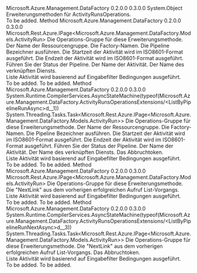 <Type Name="ActivityRunsOperationsExtensions" FullName="Microsoft.Azure.Management.DataFactory.ActivityRunsOperationsExtensions">
  <TypeSignature Language="C#" Value="public static class ActivityRunsOperationsExtensions" />
  <TypeSignature Language="ILAsm" Value=".class public auto ansi abstract sealed beforefieldinit ActivityRunsOperationsExtensions extends System.Object" />
  <TypeSignature Language="DocId" Value="T:Microsoft.Azure.Management.DataFactory.ActivityRunsOperationsExtensions" />
  <TypeSignature Language="VB.NET" Value="Public Module ActivityRunsOperationsExtensions" />
  <TypeSignature Language="F#" Value="type ActivityRunsOperationsExtensions = class" />
  <AssemblyInfo>
    <AssemblyName>Microsoft.Azure.Management.DataFactory</AssemblyName>
    <AssemblyVersion>0.2.0.0</AssemblyVersion>
    <AssemblyVersion>0.3.0.0</AssemblyVersion>
  </AssemblyInfo>
  <Base>
    <BaseTypeName>System.Object</BaseTypeName>
  </Base>
  <Interfaces />
  <Docs>
    <summary>
            Erweiterungsmethoden für ActivityRunsOperations.
            </summary>
    <remarks>To be added.</remarks>
  </Docs>
  <Members>
    <Member MemberName="ListByPipelineRun">
      <MemberSignature Language="C#" Value="public static Microsoft.Rest.Azure.IPage&lt;Microsoft.Azure.Management.DataFactory.Models.ActivityRun&gt; ListByPipelineRun (this Microsoft.Azure.Management.DataFactory.IActivityRunsOperations operations, string resourceGroupName, string factoryName, string runId, DateTime startTime, DateTime endTime, string status = null, string activityName = null, string linkedServiceName = null);" />
      <MemberSignature Language="ILAsm" Value=".method public static hidebysig class Microsoft.Rest.Azure.IPage`1&lt;class Microsoft.Azure.Management.DataFactory.Models.ActivityRun&gt; ListByPipelineRun(class Microsoft.Azure.Management.DataFactory.IActivityRunsOperations operations, string resourceGroupName, string factoryName, string runId, valuetype System.DateTime startTime, valuetype System.DateTime endTime, string status, string activityName, string linkedServiceName) cil managed" />
      <MemberSignature Language="DocId" Value="M:Microsoft.Azure.Management.DataFactory.ActivityRunsOperationsExtensions.ListByPipelineRun(Microsoft.Azure.Management.DataFactory.IActivityRunsOperations,System.String,System.String,System.String,System.DateTime,System.DateTime,System.String,System.String,System.String)" />
      <MemberSignature Language="VB.NET" Value="&lt;Extension()&gt;&#xA;Public Function ListByPipelineRun (operations As IActivityRunsOperations, resourceGroupName As String, factoryName As String, runId As String, startTime As DateTime, endTime As DateTime, Optional status As String = null, Optional activityName As String = null, Optional linkedServiceName As String = null) As IPage(Of ActivityRun)" />
      <MemberSignature Language="F#" Value="static member ListByPipelineRun : Microsoft.Azure.Management.DataFactory.IActivityRunsOperations * string * string * string * DateTime * DateTime * string * string * string -&gt; Microsoft.Rest.Azure.IPage&lt;Microsoft.Azure.Management.DataFactory.Models.ActivityRun&gt;" Usage="Microsoft.Azure.Management.DataFactory.ActivityRunsOperationsExtensions.ListByPipelineRun (operations, resourceGroupName, factoryName, runId, startTime, endTime, status, activityName, linkedServiceName)" />
      <MemberType>Method</MemberType>
      <AssemblyInfo>
        <AssemblyName>Microsoft.Azure.Management.DataFactory</AssemblyName>
        <AssemblyVersion>0.2.0.0</AssemblyVersion>
        <AssemblyVersion>0.3.0.0</AssemblyVersion>
      </AssemblyInfo>
      <ReturnValue>
        <ReturnType>Microsoft.Rest.Azure.IPage&lt;Microsoft.Azure.Management.DataFactory.Models.ActivityRun&gt;</ReturnType>
      </ReturnValue>
      <Parameters>
        <Parameter Name="operations" Type="Microsoft.Azure.Management.DataFactory.IActivityRunsOperations" RefType="this" />
        <Parameter Name="resourceGroupName" Type="System.String" />
        <Parameter Name="factoryName" Type="System.String" />
        <Parameter Name="runId" Type="System.String" />
        <Parameter Name="startTime" Type="System.DateTime" />
        <Parameter Name="endTime" Type="System.DateTime" />
        <Parameter Name="status" Type="System.String" />
        <Parameter Name="activityName" Type="System.String" />
        <Parameter Name="linkedServiceName" Type="System.String" />
      </Parameters>
      <Docs>
        <param name="operations">
            Die Operations-Gruppe für diese Erweiterungsmethode.
            </param>
        <param name="resourceGroupName">
            Der Name der Ressourcengruppe.
            </param>
        <param name="factoryName">
            Die Factory-Namen.
            </param>
        <param name="runId">
            Die Pipeline Bezeichner ausführen.
            </param>
        <param name="startTime">
            Die Startzeit der Aktivität wird im ISO8601-Format ausgeführt.
            </param>
        <param name="endTime">
            Die Endzeit der Aktivität wird im ISO8601-Format ausgeführt.
            </param>
        <param name="status">
            Führen Sie der Status der Pipeline.
            </param>
        <param name="activityName">
            Der Name der Aktivität.
            </param>
        <param name="linkedServiceName">
            Der Name des verknüpften Diensts.
            </param>
        <summary>
            Liste Aktivität wird basierend auf Eingabefilter Bedingungen ausgeführt.
            </summary>
        <returns>To be added.</returns>
        <remarks>To be added.</remarks>
      </Docs>
    </Member>
    <Member MemberName="ListByPipelineRunAsync">
      <MemberSignature Language="C#" Value="public static System.Threading.Tasks.Task&lt;Microsoft.Rest.Azure.IPage&lt;Microsoft.Azure.Management.DataFactory.Models.ActivityRun&gt;&gt; ListByPipelineRunAsync (this Microsoft.Azure.Management.DataFactory.IActivityRunsOperations operations, string resourceGroupName, string factoryName, string runId, DateTime startTime, DateTime endTime, string status = null, string activityName = null, string linkedServiceName = null, System.Threading.CancellationToken cancellationToken = null);" />
      <MemberSignature Language="ILAsm" Value=".method public static hidebysig class System.Threading.Tasks.Task`1&lt;class Microsoft.Rest.Azure.IPage`1&lt;class Microsoft.Azure.Management.DataFactory.Models.ActivityRun&gt;&gt; ListByPipelineRunAsync(class Microsoft.Azure.Management.DataFactory.IActivityRunsOperations operations, string resourceGroupName, string factoryName, string runId, valuetype System.DateTime startTime, valuetype System.DateTime endTime, string status, string activityName, string linkedServiceName, valuetype System.Threading.CancellationToken cancellationToken) cil managed" />
      <MemberSignature Language="DocId" Value="M:Microsoft.Azure.Management.DataFactory.ActivityRunsOperationsExtensions.ListByPipelineRunAsync(Microsoft.Azure.Management.DataFactory.IActivityRunsOperations,System.String,System.String,System.String,System.DateTime,System.DateTime,System.String,System.String,System.String,System.Threading.CancellationToken)" />
      <MemberSignature Language="F#" Value="static member ListByPipelineRunAsync : Microsoft.Azure.Management.DataFactory.IActivityRunsOperations * string * string * string * DateTime * DateTime * string * string * string * System.Threading.CancellationToken -&gt; System.Threading.Tasks.Task&lt;Microsoft.Rest.Azure.IPage&lt;Microsoft.Azure.Management.DataFactory.Models.ActivityRun&gt;&gt;" Usage="Microsoft.Azure.Management.DataFactory.ActivityRunsOperationsExtensions.ListByPipelineRunAsync (operations, resourceGroupName, factoryName, runId, startTime, endTime, status, activityName, linkedServiceName, cancellationToken)" />
      <MemberType>Method</MemberType>
      <AssemblyInfo>
        <AssemblyName>Microsoft.Azure.Management.DataFactory</AssemblyName>
        <AssemblyVersion>0.2.0.0</AssemblyVersion>
        <AssemblyVersion>0.3.0.0</AssemblyVersion>
      </AssemblyInfo>
      <Attributes>
        <Attribute>
          <AttributeName>System.Runtime.CompilerServices.AsyncStateMachine(typeof(Microsoft.Azure.Management.DataFactory.ActivityRunsOperationsExtensions/&lt;ListByPipelineRunAsync&gt;d__1))</AttributeName>
        </Attribute>
      </Attributes>
      <ReturnValue>
        <ReturnType>System.Threading.Tasks.Task&lt;Microsoft.Rest.Azure.IPage&lt;Microsoft.Azure.Management.DataFactory.Models.ActivityRun&gt;&gt;</ReturnType>
      </ReturnValue>
      <Parameters>
        <Parameter Name="operations" Type="Microsoft.Azure.Management.DataFactory.IActivityRunsOperations" RefType="this" />
        <Parameter Name="resourceGroupName" Type="System.String" />
        <Parameter Name="factoryName" Type="System.String" />
        <Parameter Name="runId" Type="System.String" />
        <Parameter Name="startTime" Type="System.DateTime" />
        <Parameter Name="endTime" Type="System.DateTime" />
        <Parameter Name="status" Type="System.String" />
        <Parameter Name="activityName" Type="System.String" />
        <Parameter Name="linkedServiceName" Type="System.String" />
        <Parameter Name="cancellationToken" Type="System.Threading.CancellationToken" />
      </Parameters>
      <Docs>
        <param name="operations">
            Die Operations-Gruppe für diese Erweiterungsmethode.
            </param>
        <param name="resourceGroupName">
            Der Name der Ressourcengruppe.
            </param>
        <param name="factoryName">
            Die Factory-Namen.
            </param>
        <param name="runId">
            Die Pipeline Bezeichner ausführen.
            </param>
        <param name="startTime">
            Die Startzeit der Aktivität wird im ISO8601-Format ausgeführt.
            </param>
        <param name="endTime">
            Die Endzeit der Aktivität wird im ISO8601-Format ausgeführt.
            </param>
        <param name="status">
            Führen Sie der Status der Pipeline.
            </param>
        <param name="activityName">
            Der Name der Aktivität.
            </param>
        <param name="linkedServiceName">
            Der Name des verknüpften Diensts.
            </param>
        <param name="cancellationToken">
            Das Abbruchtoken.
            </param>
        <summary>
            Liste Aktivität wird basierend auf Eingabefilter Bedingungen ausgeführt.
            </summary>
        <returns>To be added.</returns>
        <remarks>To be added.</remarks>
      </Docs>
    </Member>
    <Member MemberName="ListByPipelineRunNext">
      <MemberSignature Language="C#" Value="public static Microsoft.Rest.Azure.IPage&lt;Microsoft.Azure.Management.DataFactory.Models.ActivityRun&gt; ListByPipelineRunNext (this Microsoft.Azure.Management.DataFactory.IActivityRunsOperations operations, string nextPageLink);" />
      <MemberSignature Language="ILAsm" Value=".method public static hidebysig class Microsoft.Rest.Azure.IPage`1&lt;class Microsoft.Azure.Management.DataFactory.Models.ActivityRun&gt; ListByPipelineRunNext(class Microsoft.Azure.Management.DataFactory.IActivityRunsOperations operations, string nextPageLink) cil managed" />
      <MemberSignature Language="DocId" Value="M:Microsoft.Azure.Management.DataFactory.ActivityRunsOperationsExtensions.ListByPipelineRunNext(Microsoft.Azure.Management.DataFactory.IActivityRunsOperations,System.String)" />
      <MemberSignature Language="VB.NET" Value="&lt;Extension()&gt;&#xA;Public Function ListByPipelineRunNext (operations As IActivityRunsOperations, nextPageLink As String) As IPage(Of ActivityRun)" />
      <MemberSignature Language="F#" Value="static member ListByPipelineRunNext : Microsoft.Azure.Management.DataFactory.IActivityRunsOperations * string -&gt; Microsoft.Rest.Azure.IPage&lt;Microsoft.Azure.Management.DataFactory.Models.ActivityRun&gt;" Usage="Microsoft.Azure.Management.DataFactory.ActivityRunsOperationsExtensions.ListByPipelineRunNext (operations, nextPageLink)" />
      <MemberType>Method</MemberType>
      <AssemblyInfo>
        <AssemblyName>Microsoft.Azure.Management.DataFactory</AssemblyName>
        <AssemblyVersion>0.2.0.0</AssemblyVersion>
        <AssemblyVersion>0.3.0.0</AssemblyVersion>
      </AssemblyInfo>
      <ReturnValue>
        <ReturnType>Microsoft.Rest.Azure.IPage&lt;Microsoft.Azure.Management.DataFactory.Models.ActivityRun&gt;</ReturnType>
      </ReturnValue>
      <Parameters>
        <Parameter Name="operations" Type="Microsoft.Azure.Management.DataFactory.IActivityRunsOperations" RefType="this" />
        <Parameter Name="nextPageLink" Type="System.String" />
      </Parameters>
      <Docs>
        <param name="operations">
            Die Operations-Gruppe für diese Erweiterungsmethode.
            </param>
        <param name="nextPageLink">
            Die "NextLink" aus dem vorherigen erfolgreichen Aufruf List-Vorgangs.
            </param>
        <summary>
            Liste Aktivität wird basierend auf Eingabefilter Bedingungen ausgeführt.
            </summary>
        <returns>To be added.</returns>
        <remarks>To be added.</remarks>
      </Docs>
    </Member>
    <Member MemberName="ListByPipelineRunNextAsync">
      <MemberSignature Language="C#" Value="public static System.Threading.Tasks.Task&lt;Microsoft.Rest.Azure.IPage&lt;Microsoft.Azure.Management.DataFactory.Models.ActivityRun&gt;&gt; ListByPipelineRunNextAsync (this Microsoft.Azure.Management.DataFactory.IActivityRunsOperations operations, string nextPageLink, System.Threading.CancellationToken cancellationToken = null);" />
      <MemberSignature Language="ILAsm" Value=".method public static hidebysig class System.Threading.Tasks.Task`1&lt;class Microsoft.Rest.Azure.IPage`1&lt;class Microsoft.Azure.Management.DataFactory.Models.ActivityRun&gt;&gt; ListByPipelineRunNextAsync(class Microsoft.Azure.Management.DataFactory.IActivityRunsOperations operations, string nextPageLink, valuetype System.Threading.CancellationToken cancellationToken) cil managed" />
      <MemberSignature Language="DocId" Value="M:Microsoft.Azure.Management.DataFactory.ActivityRunsOperationsExtensions.ListByPipelineRunNextAsync(Microsoft.Azure.Management.DataFactory.IActivityRunsOperations,System.String,System.Threading.CancellationToken)" />
      <MemberSignature Language="F#" Value="static member ListByPipelineRunNextAsync : Microsoft.Azure.Management.DataFactory.IActivityRunsOperations * string * System.Threading.CancellationToken -&gt; System.Threading.Tasks.Task&lt;Microsoft.Rest.Azure.IPage&lt;Microsoft.Azure.Management.DataFactory.Models.ActivityRun&gt;&gt;" Usage="Microsoft.Azure.Management.DataFactory.ActivityRunsOperationsExtensions.ListByPipelineRunNextAsync (operations, nextPageLink, cancellationToken)" />
      <MemberType>Method</MemberType>
      <AssemblyInfo>
        <AssemblyName>Microsoft.Azure.Management.DataFactory</AssemblyName>
        <AssemblyVersion>0.2.0.0</AssemblyVersion>
        <AssemblyVersion>0.3.0.0</AssemblyVersion>
      </AssemblyInfo>
      <Attributes>
        <Attribute>
          <AttributeName>System.Runtime.CompilerServices.AsyncStateMachine(typeof(Microsoft.Azure.Management.DataFactory.ActivityRunsOperationsExtensions/&lt;ListByPipelineRunNextAsync&gt;d__3))</AttributeName>
        </Attribute>
      </Attributes>
      <ReturnValue>
        <ReturnType>System.Threading.Tasks.Task&lt;Microsoft.Rest.Azure.IPage&lt;Microsoft.Azure.Management.DataFactory.Models.ActivityRun&gt;&gt;</ReturnType>
      </ReturnValue>
      <Parameters>
        <Parameter Name="operations" Type="Microsoft.Azure.Management.DataFactory.IActivityRunsOperations" RefType="this" />
        <Parameter Name="nextPageLink" Type="System.String" />
        <Parameter Name="cancellationToken" Type="System.Threading.CancellationToken" />
      </Parameters>
      <Docs>
        <param name="operations">
            Die Operations-Gruppe für diese Erweiterungsmethode.
            </param>
        <param name="nextPageLink">
            Die "NextLink" aus dem vorherigen erfolgreichen Aufruf List-Vorgangs.
            </param>
        <param name="cancellationToken">
            Das Abbruchtoken.
            </param>
        <summary>
            Liste Aktivität wird basierend auf Eingabefilter Bedingungen ausgeführt.
            </summary>
        <returns>To be added.</returns>
        <remarks>To be added.</remarks>
      </Docs>
    </Member>
  </Members>
</Type>